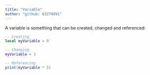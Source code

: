 ```yaml
---
title: "Variable"
author: "github: 63274991"
---
```


A variable is something that can be created, changed and referenced:

```lua
-- Creating
local myVariable = 0

-- Changing
myVariable = 3

-- Referencing
print(myVariable * 5)
```
